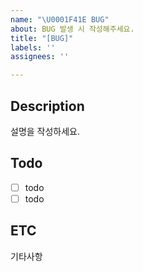```yaml
---
name: "\U0001F41E BUG"
about: BUG 발생 시 작성해주세요.
title: "[BUG]"
labels: ''
assignees: ''

---
```


## Description
설명을 작성하세요.

## Todo
- [ ] todo
- [ ] todo

## ETC
기타사항
